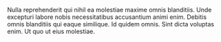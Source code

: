 Nulla reprehenderit qui nihil ea molestiae maxime omnis blanditiis. Unde excepturi labore nobis necessitatibus accusantium animi enim. Debitis omnis blanditiis qui eaque similique. Id quidem omnis. Sint dicta voluptas enim. Ut quo ut eius molestiae.